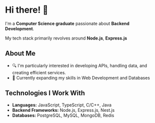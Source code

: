 # Hi there! 👋

I'm a **Computer Science graduate** passionate about **Backend Development**.

My tech stack primarily revolves around **Node.js**, **Express.js**

## About Me

- 🔍 I'm particularly interested in developing APIs, handling data, and creating efficient services.
- 🌱 Currently expanding my skills in Web Development and Databases

## Technologies I Work With

- **Languages:** JavaScript, TypeScript, C/C++, Java
- **Backend Frameworks:** Node.js, Express.js, Nest.js
- **Databases:** PostgreSQL, MySQL, MongoDB, Redis


